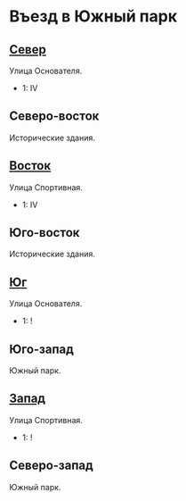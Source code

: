 # Въезд в Южный парк

## [Север](./520120.md)

Улица Основателя.

* 1:    IV

## Северо-восток

Исторические здания.

## [Восток](./540130.md)

Улица Спортивная.

* 1:    IV

## Юго-восток

Исторические здания.

## [Юг](./520140.md)

Улица Основателя.

* 1:    !

## Юго-запад

Южный парк.

## [Запад](./510130.md)

Улица Спортивная.

* 1:    !

## Северо-запад

Южный парк.

